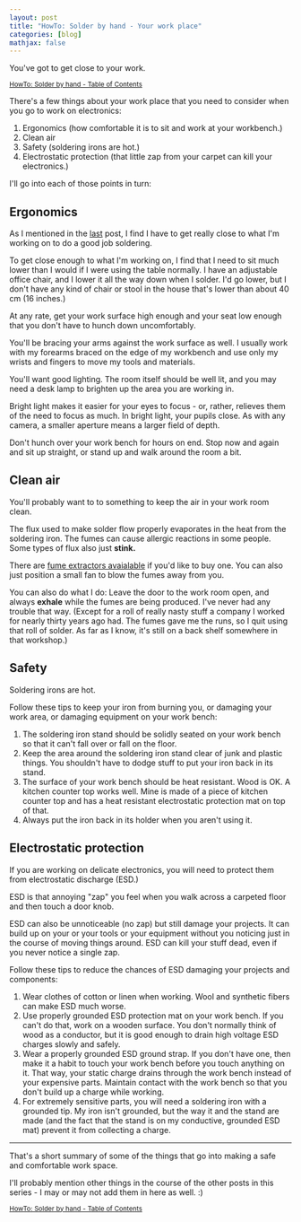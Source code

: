 ```yaml
---
layout: post
title: "HowTo: Solder by hand - Your work place"
categories: [blog]
mathjax: false
---
```

You've got to get close to your work.

<sub>[HowTo: Solder by hand - Table of Contents](howtosolder-toc)</sub>

There's a few things about your work place that you need to consider when you go to work on electronics:

1. Ergonomics (how comfortable it is to sit and work at your workbench.)
2. Clean air
3. Safety (soldering irons are hot.)
4. Electrostatic protection (that little zap from your carpet can kill your electronics.)

I'll go into each of those points in turn:

## Ergonomics

As I mentioned in the [last](howtosolder-1visioncheck) post, I find I have to get really close to what I'm working on to do a good job soldering.

To get close enough to what I'm working on, I find that I need to sit much lower than I would if I were using the table normally.  I have an adjustable office chair, and I lower it all the way down when I solder.  I'd go lower, but I don't have any kind of chair or stool in the house that's lower than about 40 cm (16 inches.)

At any rate, get your work surface high enough and your seat low enough that you don't have to hunch down uncomfortably.

You'll be bracing your arms against the work surface as well.  I usually work with my forearms braced on the edge of my workbench and use only my wrists and fingers to move my tools and materials.

You'll want good lighting.  The room itself should be well lit, and you may need a desk lamp to brighten up the area you are working in.

Bright light makes it easier for your eyes to focus - or, rather, relieves them of the need to focus as much.  In bright light, your pupils close.  As with any camera, a smaller aperture means a larger field of depth.

Don't hunch over your work bench for hours on end.  Stop now and again and sit up straight, or stand up and walk around the room a bit.

## Clean air

You'll probably want to to something to keep the air in your work room clean.

The flux used to make solder flow properly evaporates in the heat from the soldering iron.  The fumes can cause allergic reactions in some people.  Some types of flux also just **stink.**

There are [fume extractors avaialable](https://www.amazon.com/s?k=fume+extractor) if you'd like to buy one.  You can also just position a small fan to blow the fumes away from you.

You can also do what I do:
Leave the door to the work room open, and always **exhale** while the fumes are being produced.  I've never had any trouble that way. (Except for a roll of really nasty stuff a company I worked for nearly thirty years ago had.  The fumes gave me the runs, so I quit using that roll of solder.  As far as I know, it's still on a back shelf somewhere in that workshop.)

## Safety

Soldering irons are hot.

Follow these tips to keep your iron from burning you, or damaging your work area, or damaging equipment on your work bench:

1. The soldering iron stand should be solidly seated on your work bench so that it can't fall over or fall on the floor.
2. Keep the area around the soldering iron stand clear of junk and plastic things.  You shouldn't have to dodge stuff to put your iron back in its stand.
3. The surface of your work bench should be heat resistant.  Wood is OK.  A kitchen counter top works well.  Mine is made of a piece of kitchen counter top and has a heat resistant electrostatic protection mat on top of that.
4.  Always put the iron back in its holder when you aren't using it.

## Electrostatic protection

If you are working on delicate electronics, you will need to protect them from electrostatic discharge (ESD.)  

ESD is that annoying "zap" you feel when you walk across a carpeted floor and then touch a door knob.

ESD can also be unnoticeable (no zap) but still damage your projects.  It can build up on your or your tools or your equipment without you noticing just in the course of moving things around.  ESD can kill your stuff dead, even if you never notice a single zap.

Follow these tips to reduce the chances of ESD damaging your projects and components:

1. Wear clothes of cotton or linen when working.  Wool and synthetic fibers can make ESD much worse.
2. Use properly grounded ESD protection mat on your work bench.  If you can't do that, work on a wooden surface.  You don't normally think of wood as a conductor, but it is good enough to drain high voltage ESD charges slowly and safely.
3.  Wear a properly grounded ESD ground strap.  If you don't have one, then make it a habit to touch your work bench before you touch anything on it.  That way, your static charge drains through the work bench instead of your expensive parts.  Maintain contact with the work bench so that you don't build up a charge while working.
4.  For extremely sensitive parts, you will need a soldering iron with a grounded tip.  My iron isn't grounded, but the way it and the stand are made (and the fact that the stand is on my conductive, grounded ESD mat) prevent it from collecting a charge.

------------------

That's a short summary of some of the things that go into making a safe and comfortable work space.

I'll probably mention other things in the course of the other posts in this series - I may or may not add them in here as well. :)

<sub>[HowTo: Solder by hand - Table of Contents](howtosolder-toc)</sub>
